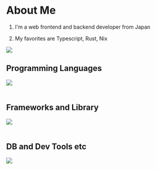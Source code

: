# About Me

1. I'm a web frontend and backend developer from Japan

2. My favorites are Typescript, Rust, Nix

![](https://github-readme-stats.vercel.app/api/top-langs?username=ryotarofr&show_icons=true&locale=en&layout=compact)

## Programming Languages

<img src="https://skillicons.dev/icons?i=typescript,rust,nix" /> <br /><br />

## Frameworks and Library

<img src="https://skillicons.dev/icons?i=react,axum,dioxus,nixvim" /> <br /><br />

## DB and Dev Tools etc

<img src="https://skillicons.dev/icons?i=mysql,postgresql,docker,git,github,linux,aws,azure,nginx" /> <br /><br />
